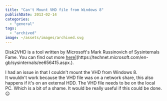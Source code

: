 ```yaml
---
title: "Can't Mount VHD file from Windows 8"
publishDate: 2013-02-14
categories: 
  - "general"
tags: 
  - "archived"
image: ~/assets/images/archived.svg
---
```


Disk2VHD is a tool written by Microsoft's Mark Russinovich of Sysinternals Fame. You can find out more [here](https://technet.microsoft.com/en-gb/sysinternals/ee656415.aspx.)](https://technet.microsoft.com/en-gb/sysinternals/ee656415.aspx.).

I had an issue in that I couldn't mount the VHD from Windows 8. It wouldn't work because the VHD file was on a network share, this also happens if it's on an external HDD. The VHD file needs to be on the local PC. Which is a bit of a shame. It would be really useful if this could be done. ☹️
